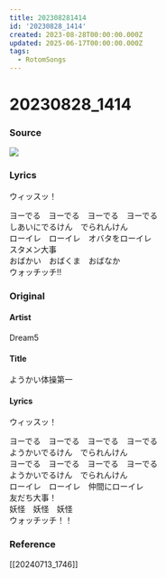 ```yaml
---
title: 202308281414
id: '20230828_1414'
created: 2023-08-28T00:00:00.000Z
updated: 2025-06-17T00:00:00.000Z
tags:
  - RotomSongs
---
```

# 20230828_1414

### Source

![](https://x.com/Starlystrongest/status/1696028433451729182)

### Lyrics

ウィッスッ！  

ヨーでる　ヨーでる　ヨーでる　ヨーでる  
しあいにでるけん　でられんけん  
ローイレ　ローイレ　オバタをローイレ  
スタメン大事  
おばかい　おばくま　おばなか  
ウォッチッチ‼︎  

### Original

#### Artist

Dream5

#### Title

ようかい体操第一

#### Lyrics

ウィッスッ！  
  
ヨーでる　ヨーでる　ヨーでる　ヨーでる  
ようかいでるけん　でられんけん  
ヨーでる　ヨーでる　ヨーでる　ヨーでる  
ようかいでるけん　でられんけん  
ローイレ　ローイレ　仲間にローイレ  
友だち大事！  
妖怪　妖怪　妖怪  
ウォッチッチ！！  

### Reference  

[[20240713_1746]]
